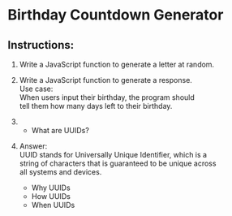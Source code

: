 # Birthday Countdown Generator

## Instructions:  
1. Write a JavaScript function to generate a letter at random.

2. Write a JavaScript function to generate a response.  
   Use case:  
   When users input their birthday, the program should   
   tell them how many days left to their birthday.  
   
3. * What are UUIDs?   
4. 
      Answer:  
      UUID stands for Universally Unique Identifier, which is a   
      string of characters that is guaranteed to be unique across   
      all systems and devices.  
      
   * Why UUIDs  
   * How UUIDs  
   * When UUIDs    

